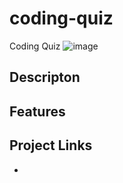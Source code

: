 # coding-quiz
Coding Quiz
![image](https://user-images.githubusercontent.com/98703735/159137557-84aa34a1-7950-45c7-bd3c-0478ab924660.png)

## Descripton

## Features

## Project Links
* 
